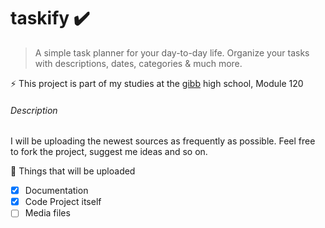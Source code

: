 # taskify ✔️
> A simple task planner for your day-to-day life. Organize your tasks with descriptions, dates, categories &amp; much more.

⚡ This project is part of my studies at the [gibb](https://gibb.ch/) high school, Module 120

###### Description
I will be uploading the newest sources as frequently as possible. 
Feel free to fork the project, suggest me ideas and so on.

🚧 Things that will be uploaded
- [x] Documentation
- [x] Code Project itself
- [ ] Media files
